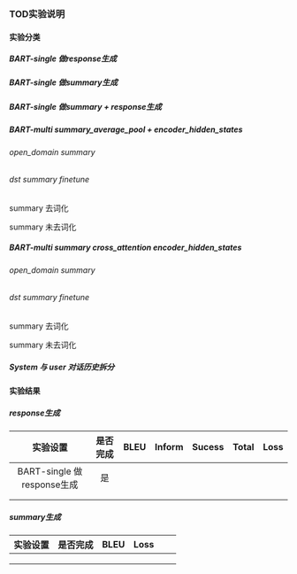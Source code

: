 ### TOD实验说明

#### 实验分类

##### BART-single 做response生成

##### BART-single 做summary生成

##### BART-single 做summary + response生成

##### BART-multi summary_average_pool + encoder_hidden_states

###### open_domain summary

###### dst summary finetune

summary 去词化

summary 未去词化

##### BART-multi summary cross_attention encoder_hidden_states

###### open_domain summary

###### dst summary finetune

summary 去词化

summary 未去词化

##### System 与 user 对话历史拆分

#### 实验结果

##### response生成

|          实验设置          | 是否完成 | BLEU | Inform | Sucess | Total | Loss |
| :------------------------: | :------: | :--: | :----: | :----: | :---: | :--: |
| BART-single 做response生成 |    是    |      |        |        |       |      |
|                            |          |      |        |        |       |      |
|                            |          |      |        |        |       |      |

##### summary生成

| 实验设置 | 是否完成 | BLEU | Loss |      |      |
| :------: | :------: | :--: | :--: | :--: | :--: |
|          |          |      |      |      |      |
|          |          |      |      |      |      |
|          |          |      |      |      |      |

